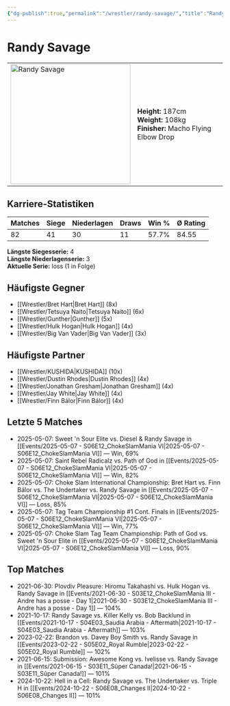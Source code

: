 ```yaml
---
{"dg-publish":true,"permalink":"/wrestler/randy-savage/","title":"Randy Savage","tags":["wrestler"],"noteIcon":""}
---
```



# Randy Savage

<table>
        <tr>
        <td><img src="https://github.com/CptSpaulding1980/choke-slam-wrestling/releases/download/images/Randy_Savage.png" width="280" alt="Randy Savage"></td>
        <td>
        <b>Height:</b> 187cm<br>
        <b>Weight:</b> 108kg<br>
        <b>Finisher:</b> Macho Flying Elbow Drop<br>
        </td>
        </tr>
        </table>
        

## Karriere-Statistiken

| Matches | Siege | Niederlagen | Draws | Win % | Ø Rating |
|---------|-------|-------------|-------|-------|-----------|
| 82 | 41 | 30 | 11 | 57.7% | 84.55 |

**Längste Siegesserie:** 4<br>**Längste Niederlagenserie:** 3<br>**Aktuelle Serie:** loss (1 in Folge)


## Häufigste Gegner
- [[Wrestler/Bret Hart\|Bret Hart]] (8x)
- [[Wrestler/Tetsuya Naito\|Tetsuya Naito]] (6x)
- [[Wrestler/Gunther\|Gunther]] (5x)
- [[Wrestler/Hulk Hogan\|Hulk Hogan]] (4x)
- [[Wrestler/Big Van Vader\|Big Van Vader]] (3x)

## Häufigste Partner
- [[Wrestler/KUSHIDA\|KUSHIDA]] (10x)
- [[Wrestler/Dustin Rhodes\|Dustin Rhodes]] (4x)
- [[Wrestler/Jonathan Gresham\|Jonathan Gresham]] (4x)
- [[Wrestler/Jay White\|Jay White]] (4x)
- [[Wrestler/Finn Bálor\|Finn Bálor]] (4x)

## Letzte 5 Matches
- 2025-05-07: Sweet 'n Sour Elite vs. Diesel & Randy Savage in [[Events/2025-05-07 - S06E12_ChokeSlamMania VI\|2025-05-07 - S06E12_ChokeSlamMania VI]] — Win, 69%
- 2025-05-07: Saint Rebel Radicalz vs. Path of God in [[Events/2025-05-07 - S06E12_ChokeSlamMania VI\|2025-05-07 - S06E12_ChokeSlamMania VI]] — Win, 82%
- 2025-05-07: Choke Slam International Championship: Bret Hart vs. Finn Bálor vs. The Undertaker vs. Randy Savage in [[Events/2025-05-07 - S06E12_ChokeSlamMania VI\|2025-05-07 - S06E12_ChokeSlamMania VI]] — Loss, 85%
- 2025-05-07: Tag Team Championship #1 Cont. Finals in [[Events/2025-05-07 - S06E12_ChokeSlamMania VI\|2025-05-07 - S06E12_ChokeSlamMania VI]] — Win, 77%
- 2025-05-07: Choke Slam Tag Team Championship: Path of God vs. Sweet 'n Sour Elite in [[Events/2025-05-07 - S06E12_ChokeSlamMania VI\|2025-05-07 - S06E12_ChokeSlamMania VI]] — Loss, 90%

## Top Matches
- 2021-06-30: Plovdiv Pleasure: Hiromu Takahashi vs. Hulk Hogan vs. Randy Savage in [[Events/2021-06-30 - S03E12_ChokeSlamMania III - Andre has a posse - Day 1\|2021-06-30 - S03E12_ChokeSlamMania III - Andre has a posse - Day 1]] — 104%
- 2021-10-17: Randy Savage vs. Killer Kelly vs. Bob Backlund in [[Events/2021-10-17 - S04E03_Saudia Arabia - Aftermath\|2021-10-17 - S04E03_Saudia Arabia - Aftermath]] — 103%
- 2023-02-22: Brandon vs. Davey Boy Smith vs. Randy Savage in [[Events/2023-02-22 - S05E02_Royal Rumble\|2023-02-22 - S05E02_Royal Rumble]] — 102%
- 2021-06-15: Submission: Awesome Kong vs. Ivelisse vs. Randy Savage in [[Events/2021-06-15 - S03E11_Sûper Canada!\|2021-06-15 - S03E11_Sûper Canada!]] — 101%
- 2024-10-22: Hell in a Cell: Randy Savage vs. The Undertaker vs. Triple H in [[Events/2024-10-22 - S06E08_Changes II\|2024-10-22 - S06E08_Changes II]] — 101%
